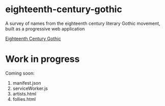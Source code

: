 # eighteenth-century-gothic
A survey of names from the eighteenth century literary Gothic movement, built as a progressive web application


[Eighteenth Century Gothic](https://steeshmck.github.io/eighteenth-century-gothic/)

# Work in progress

Coming soon:
1. manifest.json
2. serviceWorker.js
3. artists.html
4. follies.html
